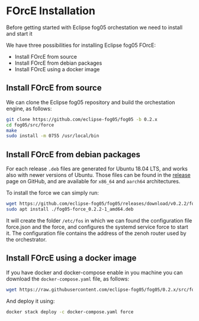 # FOrcE Installation

Before getting started with Eclipse fog05 orchestation we need to install and start it

We have three possibilities for installing Eclipse fog05 FOrcE:

- Install FOrcE from source
- Install FOrcE from debian packages
- Install FOrcE using a docker image


## Install FOrcE from source

We can clone the Eclipse fog05 repository and build the orchestation engine, as follows:

```bash
git clone https://github.com/eclipse-fog05/fog05 -b 0.2.x
cd fog05/src/force
make
sudo install -m 0755 /usr/local/bin
```


## Install FOrcE from debian packages

For each release `.deb` files are generated for Ubuntu 18.04 LTS, and works also with newer versions of Ubuntu. Those files can be found in the [release](https://github.com/eclipse-fog05/fog05/releases) page on GitHub, and are available for `x86_64` and `aarch64` architectures.

To install the force we can simply run:

```bash
wget https://github.com/eclipse-fog05/fog05/releases/download/v0.2.2/fog05-force_0.2.2-1_amd64.deb
sudo apt install ./fog05-force_0.2.2-1_amd64.deb
```

It will create the folder `/etc/fos` in which we can found the configuration file force.json and the force, and configures the systemd service force to start it. The configuration file contains the address of the zenoh router used by the orchestrator.


## Install FOrcE using a docker image

If you have docker and docker-compose enable in you machine you can download the `docker-compose.yaml` file, as follows:

```bash
wget https://raw.githubusercontent.com/eclipse-fog05/fog05/0.2.x/src/force/docker-compose.yaml

```

And deploy it using:

```bash
docker stack deploy -c docker-compose.yaml force
```
